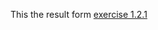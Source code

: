 This the result form [exercise 1.2.1](https://www.learnenough.com/course/learn_enough_html/html/html_intro/project_start#sec-exercises_project_start)